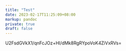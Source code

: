 ```yaml
---
title: "Test"
date: 2023-02-17T11:25:09+08:00
markup: pandoc
private: true
draft: false
---
```

U2FsdGVkX1/qnFcJOz+HI/dMk8RgRYpoVoK4ZiVxRVs=